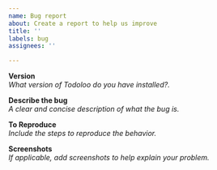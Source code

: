 ```yaml
---
name: Bug report
about: Create a report to help us improve
title: ''
labels: bug
assignees: ''

---
```


**Version**  
_What version of Todoloo do you have installed?._

**Describe the bug**  
_A clear and concise description of what the bug is._

**To Reproduce**  
_Include the steps to reproduce the behavior._

**Screenshots**  
_If applicable, add screenshots to help explain your problem._
